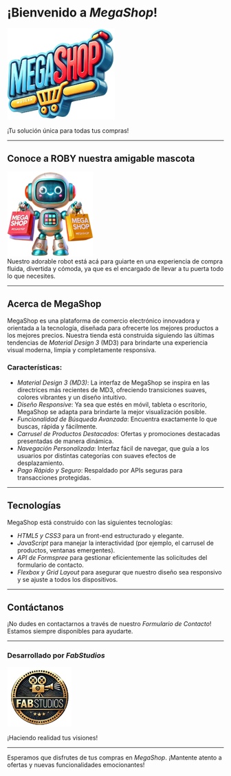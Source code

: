 
# ¡Bienvenido a *MegaShop*!

<img src="./images/logo.png" alt="Descripción de la imagen" width="250"/>

¡Tu solución única para todas tus compras!

---

## Conoce a ROBY nuestra amigable  mascota

<img src="./images/mascota1-frente.png" alt="Roby llevandote las compras" width="200"/><br>
Nuestro adorable robot está acá para guiarte en una experiencia de compra fluida, divertida y cómoda, ya que es el encargado de llevar a tu puerta todo lo que necesites.

---

## Acerca de MegaShop

MegaShop es una plataforma de comercio electrónico innovadora y orientada a la tecnología, diseñada para ofrecerte los mejores productos a los mejores precios. Nuestra tienda está construida siguiendo las últimas tendencias de *Material Design 3* (MD3) para brindarte una experiencia visual moderna, limpia y completamente responsiva.

### Características:
- *Material Design 3 (MD3)*: La interfaz de MegaShop se inspira en las directrices más recientes de MD3, ofreciendo transiciones suaves, colores vibrantes y un diseño intuitivo.
- *Diseño Responsive*: Ya sea que estés en móvil, tableta o escritorio, MegaShop se adapta para brindarte la mejor visualización posible.
- *Funcionalidad de Búsqueda Avanzada*: Encuentra exactamente lo que buscas, rápida y fácilmente.
- *Carrusel de Productos Destacados*: Ofertas y promociones destacadas presentadas de manera dinámica.
- *Navegación Personalizada*: Interfaz fácil de navegar, que guía a los usuarios por distintas categorías con suaves efectos de desplazamiento.
- *Pago Rápido y Seguro*: Respaldado por APIs seguras para transacciones protegidas.

---

## Tecnologías

MegaShop está construido con las siguientes tecnologías:
- *HTML5 y CSS3* para un front-end estructurado y elegante.
- *JavaScript* para manejar la interactividad (por ejemplo, el carrusel de productos, ventanas emergentes).
- *API de Formspree* para gestionar eficientemente las solicitudes del formulario de contacto.
- *Flexbox y Grid Layout* para asegurar que nuestro diseño sea responsivo y se ajuste a todos los dispositivos.

---

## Contáctanos

¡No dudes en contactarnos a través de nuestro *Formulario de Contacto*! Estamos siempre disponibles para ayudarte.

---

### Desarrollado por *FabStudios*
<img src="./images/fabStudios.png" alt="Creador" width="150">
 
¡Haciendo realidad tus visiones!

---

Esperamos que disfrutes de tus compras en *MegaShop*. ¡Mantente atento a ofertas y nuevas funcionalidades emocionantes!